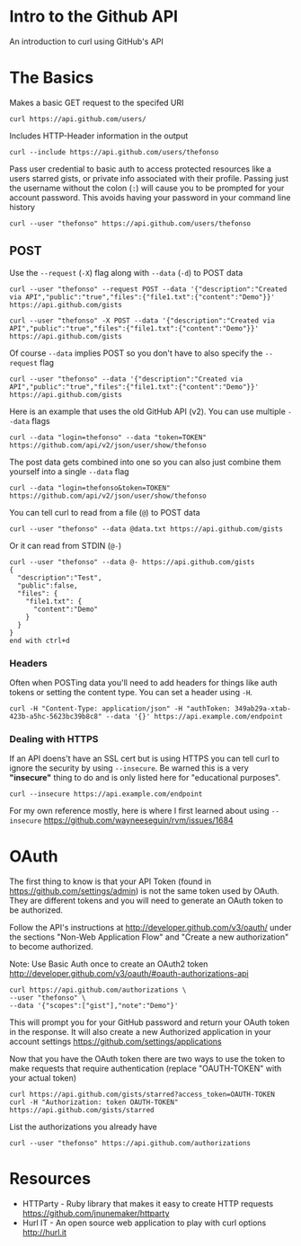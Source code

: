 # Intro to the Github API #

An introduction to curl using GitHub's API

# The Basics #

Makes a basic GET request to the specifed URI

    curl https://api.github.com/users/

Includes HTTP-Header information in the output

    curl --include https://api.github.com/users/thefonso

Pass user credential to basic auth to access protected resources like a users starred gists, or private info associated with their profile. Passing just the username without the colon (`:`) will cause you to be prompted for your account password. This avoids having your password in your command line history

    curl --user "thefonso" https://api.github.com/users/thefonso

## POST ##

Use the `--request` (`-X`) flag along with `--data` (`-d`) to POST data

    curl --user "thefonso" --request POST --data '{"description":"Created via API","public":"true","files":{"file1.txt":{"content":"Demo"}}' https://api.github.com/gists
    
    curl --user "thefonso" -X POST --data '{"description":"Created via API","public":"true","files":{"file1.txt":{"content":"Demo"}}' https://api.github.com/gists

Of course `--data` implies POST so you don't have to also specify the `--request` flag

    curl --user "thefonso" --data '{"description":"Created via API","public":"true","files":{"file1.txt":{"content":"Demo"}}' https://api.github.com/gists

Here is an example that uses the old GitHub API (v2). You can use multiple `--data` flags

    curl --data "login=thefonso" --data "token=TOKEN" https://github.com/api/v2/json/user/show/thefonso

The post data gets combined into one so you can also just combine them yourself into a single `--data` flag

    curl --data "login=thefonso&token=TOKEN" https://github.com/api/v2/json/user/show/thefonso

You can tell curl to read from a file (`@`) to POST data

    curl --user "thefonso" --data @data.txt https://api.github.com/gists 

Or it can read from STDIN (`@-`)

    curl --user "thefonso" --data @- https://api.github.com/gists
    {
      "description":"Test",
      "public":false,
      "files": {
        "file1.txt": {
          "content":"Demo"
        }
      }
    }
    end with ctrl+d

### Headers ###

Often when POSTing data you'll need to add headers for things like auth tokens or setting the content type. You can set a header using `-H`.

    curl -H "Content-Type: application/json" -H "authToken: 349ab29a-xtab-423b-a5hc-5623bc39b8c8" --data '{}' https://api.example.com/endpoint


### Dealing with HTTPS ###

If an API doens't have an SSL cert but is using HTTPS you can tell curl to ignore the security by using `--insecure`. Be warned this is a very **"insecure"** thing to do and is only listed here for "educational purposes".

    curl --insecure https://api.example.com/endpoint

For my own reference mostly, here is where I first learned about using `--insecure` https://github.com/wayneeseguin/rvm/issues/1684

# OAuth #

The first thing to know is that your API Token (found in https://github.com/settings/admin) is not the same token used by OAuth. They are different tokens and you will need to generate an OAuth token to be authorized.

Follow the API's instructions at http://developer.github.com/v3/oauth/ under the sections "Non-Web Application Flow" and "Create a new authorization" to become authorized.

Note: Use Basic Auth once to create an OAuth2 token http://developer.github.com/v3/oauth/#oauth-authorizations-api

    curl https://api.github.com/authorizations \
    --user "thefonso" \
    --data '{"scopes":["gist"],"note":"Demo"}'

This will prompt you for your GitHub password and return your OAuth token in the response. It will also create a new Authorized application in your account settings https://github.com/settings/applications

Now that you have the OAuth token there are two ways to use the token to make requests that require authentication (replace "OAUTH-TOKEN" with your actual token)

    curl https://api.github.com/gists/starred?access_token=OAUTH-TOKEN
    curl -H "Authorization: token OAUTH-TOKEN" https://api.github.com/gists/starred

List the authorizations you already have

    curl --user "thefonso" https://api.github.com/authorizations


# Resources #

* HTTParty - Ruby library that makes it easy to create HTTP requests https://github.com/jnunemaker/httparty
* Hurl IT - An open source web application to play with curl options http://hurl.it